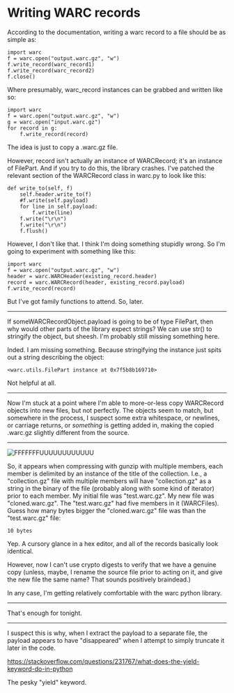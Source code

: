 Writing WARC records
====================

According to the documentation, writing a warc record to a file should be as
simple as:

    import warc
    f = warc.open("output.warc.gz", "w")
    f.write_record(warc_record1)
    f.write_record(warc_record2)
    f.close()

Where presumably, warc_record instances can be grabbed and written like so:

    import warc
    f = warc.open("output.warc.gz", "w")
    g = warc.open("input.warc.gz")
    for record in g:
        f.write_record(record)

The idea is just to copy a .warc.gz file.

However, record isn't actually an instance of WARCRecord; it's
an instance of FilePart. And if you try to do this, the library crashes.
I've patched the relevant section of the WARCRecord class in warc.py to look
like this:

    def write_to(self, f)
        self.header.write_to(f)
        #f.write(self.payload)
        for line in self.payload:
            f.write(line)
        f.write("\r\n")
        f.write("\r\n")
        f.flush()

However, I don't like that. I think I'm doing something stupidly wrong. So
I'm going to experiment with something like this:

    import warc
    f = warc.open("output.warc.gz", "w")
    header = warc.WARCHeader(existing_record.header)
    record = warc.WARCRecord(header, existing_record.payload)
    f.write_record(record)

But I've got family functions to attend. So, later.

--------

If someWARCRecordObject.payload is going to be of type FilePart, then
why would other parts of the library expect strings? We can use str()
to stringify the object, but sheesh. I'm probably still missing something
here.

Inded. I am missing something. Because stringifying the instance just
spits out a string describing the object:

    <warc.utils.FilePart instance at 0x7f5b8b169710>

Not helpful at all.

--------

Now I'm stuck at a point where I'm able to more-or-less copy WARCRecord
objects into new files, but not perfectly. The objects seem to match, but
somewhere in the process, I suspect some extra whitespace, or newlines,
or carriage returns, or *something* is getting added in, making the copied
.warc.gz slightly different from the source.

-------

![FFFFFFFUUUUUUUUUUUU](https://i.imgur.com/ALXK2wY.png "FFFFFFFUUUUUUUUUUUU")

So, it appears when compressing with gunzip with multiple members, each member
is delimited by an instance of the title of the collection. I.e., a
"collection.gz" file with multiple members will have "collection.gz" as a
string in the binary of the file (probably along with some kind of iterator)
prior to each member. My initial file was "test.warc.gz". My new file was
"cloned.warc.gz". The "test.warc.gz" had five members in it (WARCFiles).
Guess how many bytes bigger the "cloned.warc.gz" file was than the
"test.warc.gz" file:

    10 bytes

Yep. A cursory glance in a hex editor, and all of the records basically look
identical.

However, now I can't use crypto digests to verify that we have a genuine
copy (unless, maybe, I rename the source file prior to acting on it,
and give the new file the same name? That sounds positively braindead.)

In any case, I'm getting relatively comfortable with the warc python
library.

---------

That's enough for tonight.

--------

I suspect this is why, when I extract the payload to a separate file,
the payload appears to have "disappeared" when I attempt to simply
truncate it later in the code.

https://stackoverflow.com/questions/231767/what-does-the-yield-keyword-do-in-python

The pesky "yield" keyword.

